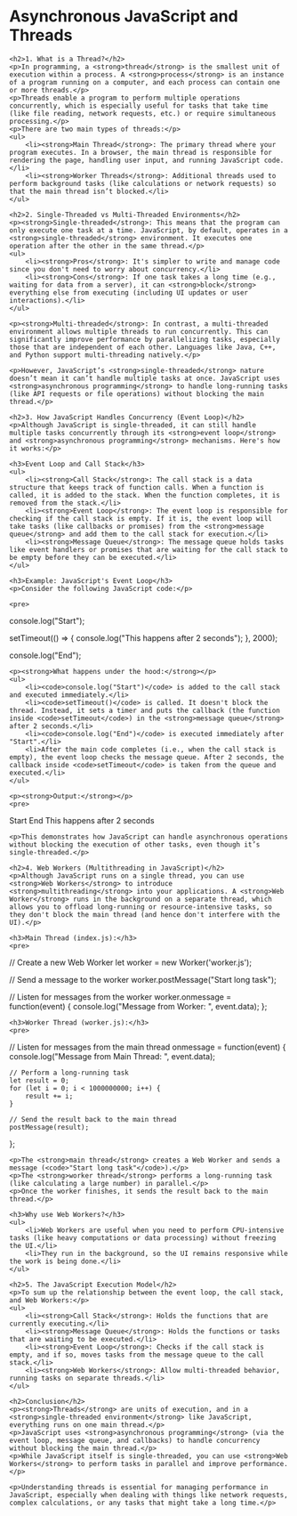 <!DOCTYPE html>
<html lang="en">
<head>
    <meta charset="UTF-8">
    <meta name="viewport" content="width=device-width, initial-scale=1.0">
    <title>Asynchronous JavaScript and Threads</title>
</head>
<body>
    <h1>Asynchronous JavaScript and Threads</h1>

    <h2>1. What is a Thread?</h2>
    <p>In programming, a <strong>thread</strong> is the smallest unit of execution within a process. A <strong>process</strong> is an instance of a program running on a computer, and each process can contain one or more threads.</p>
    <p>Threads enable a program to perform multiple operations concurrently, which is especially useful for tasks that take time (like file reading, network requests, etc.) or require simultaneous processing.</p>
    <p>There are two main types of threads:</p>
    <ul>
        <li><strong>Main Thread</strong>: The primary thread where your program executes. In a browser, the main thread is responsible for rendering the page, handling user input, and running JavaScript code.</li>
        <li><strong>Worker Threads</strong>: Additional threads used to perform background tasks (like calculations or network requests) so that the main thread isn’t blocked.</li>
    </ul>

    <h2>2. Single-Threaded vs Multi-Threaded Environments</h2>
    <p><strong>Single-threaded</strong>: This means that the program can only execute one task at a time. JavaScript, by default, operates in a <strong>single-threaded</strong> environment. It executes one operation after the other in the same thread.</p>
    <ul>
        <li><strong>Pros</strong>: It's simpler to write and manage code since you don't need to worry about concurrency.</li>
        <li><strong>Cons</strong>: If one task takes a long time (e.g., waiting for data from a server), it can <strong>block</strong> everything else from executing (including UI updates or user interactions).</li>
    </ul>

    <p><strong>Multi-threaded</strong>: In contrast, a multi-threaded environment allows multiple threads to run concurrently. This can significantly improve performance by parallelizing tasks, especially those that are independent of each other. Languages like Java, C++, and Python support multi-threading natively.</p>

    <p>However, JavaScript’s <strong>single-threaded</strong> nature doesn’t mean it can’t handle multiple tasks at once. JavaScript uses <strong>asynchronous programming</strong> to handle long-running tasks (like API requests or file operations) without blocking the main thread.</p>

    <h2>3. How JavaScript Handles Concurrency (Event Loop)</h2>
    <p>Although JavaScript is single-threaded, it can still handle multiple tasks concurrently through its <strong>event loop</strong> and <strong>asynchronous programming</strong> mechanisms. Here's how it works:</p>

    <h3>Event Loop and Call Stack</h3>
    <ul>
        <li><strong>Call Stack</strong>: The call stack is a data structure that keeps track of function calls. When a function is called, it is added to the stack. When the function completes, it is removed from the stack.</li>
        <li><strong>Event Loop</strong>: The event loop is responsible for checking if the call stack is empty. If it is, the event loop will take tasks (like callbacks or promises) from the <strong>message queue</strong> and add them to the call stack for execution.</li>
        <li><strong>Message Queue</strong>: The message queue holds tasks like event handlers or promises that are waiting for the call stack to be empty before they can be executed.</li>
    </ul>

    <h3>Example: JavaScript's Event Loop</h3>
    <p>Consider the following JavaScript code:</p>

    <pre>
console.log("Start");

setTimeout(() => {
    console.log("This happens after 2 seconds");
}, 2000);

console.log("End");
    </pre>

    <p><strong>What happens under the hood:</strong></p>
    <ul>
        <li><code>console.log("Start")</code> is added to the call stack and executed immediately.</li>
        <li><code>setTimeout()</code> is called. It doesn't block the thread. Instead, it sets a timer and puts the callback (the function inside <code>setTimeout</code>) in the <strong>message queue</strong> after 2 seconds.</li>
        <li><code>console.log("End")</code> is executed immediately after "Start".</li>
        <li>After the main code completes (i.e., when the call stack is empty), the event loop checks the message queue. After 2 seconds, the callback inside <code>setTimeout</code> is taken from the queue and executed.</li>
    </ul>

    <p><strong>Output:</strong></p>
    <pre>
Start
End
This happens after 2 seconds
    </pre>

    <p>This demonstrates how JavaScript can handle asynchronous operations without blocking the execution of other tasks, even though it’s single-threaded.</p>

    <h2>4. Web Workers (Multithreading in JavaScript)</h2>
    <p>Although JavaScript runs on a single thread, you can use <strong>Web Workers</strong> to introduce <strong>multithreading</strong> into your applications. A <strong>Web Worker</strong> runs in the background on a separate thread, which allows you to offload long-running or resource-intensive tasks, so they don't block the main thread (and hence don't interfere with the UI).</p>

    <h3>Main Thread (index.js):</h3>
    <pre>
// Create a new Web Worker
let worker = new Worker('worker.js');

// Send a message to the worker
worker.postMessage("Start long task");

// Listen for messages from the worker
worker.onmessage = function(event) {
    console.log("Message from Worker: ", event.data);
};
    </pre>

    <h3>Worker Thread (worker.js):</h3>
    <pre>
// Listen for messages from the main thread
onmessage = function(event) {
    console.log("Message from Main Thread: ", event.data);

    // Perform a long-running task
    let result = 0;
    for (let i = 0; i < 1000000000; i++) {
        result += i;
    }

    // Send the result back to the main thread
    postMessage(result);
};
    </pre>

    <p>The <strong>main thread</strong> creates a Web Worker and sends a message (<code>"Start long task"</code>).</p>
    <p>The <strong>worker thread</strong> performs a long-running task (like calculating a large number) in parallel.</p>
    <p>Once the worker finishes, it sends the result back to the main thread.</p>

    <h3>Why use Web Workers?</h3>
    <ul>
        <li>Web Workers are useful when you need to perform CPU-intensive tasks (like heavy computations or data processing) without freezing the UI.</li>
        <li>They run in the background, so the UI remains responsive while the work is being done.</li>
    </ul>

    <h2>5. The JavaScript Execution Model</h2>
    <p>To sum up the relationship between the event loop, the call stack, and Web Workers:</p>
    <ul>
        <li><strong>Call Stack</strong>: Holds the functions that are currently executing.</li>
        <li><strong>Message Queue</strong>: Holds the functions or tasks that are waiting to be executed.</li>
        <li><strong>Event Loop</strong>: Checks if the call stack is empty, and if so, moves tasks from the message queue to the call stack.</li>
        <li><strong>Web Workers</strong>: Allow multi-threaded behavior, running tasks on separate threads.</li>
    </ul>

    <h2>Conclusion</h2>
    <p><strong>Threads</strong> are units of execution, and in a <strong>single-threaded environment</strong> like JavaScript, everything runs on one main thread.</p>
    <p>JavaScript uses <strong>asynchronous programming</strong> (via the event loop, message queue, and callbacks) to handle concurrency without blocking the main thread.</p>
    <p>While JavaScript itself is single-threaded, you can use <strong>Web Workers</strong> to perform tasks in parallel and improve performance.</p>

    <p>Understanding threads is essential for managing performance in JavaScript, especially when dealing with things like network requests, complex calculations, or any tasks that might take a long time.</p>

</body>
</html>

